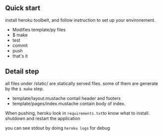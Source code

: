 Quick start
-----------

install heroku toolbelt, 
and follow instruction to set up your environement.


* Modifies template/py files
* $ make 
* test
* commit
* push
* that's it


Detail step
-----------

all files under /static/ are statically served files.
some of them are generate by the `$ make` step.

  * template/layout.mustache contail header and footers
  * template/pages/index.mustache contain body of index.

When pushing, heroku look in `requirements.txt`to know what to install.
shutdown and restart the application 

you can see stdout by doing `heroku logs` for debug
